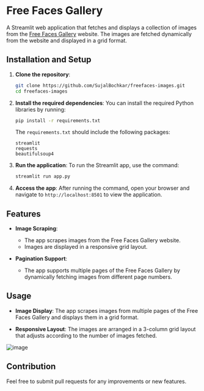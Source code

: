 
# Free Faces Gallery

A Streamlit web application that fetches and displays a collection of images from the [Free Faces Gallery](https://www.freefaces.gallery/) website. The images are fetched dynamically from the website and displayed in a grid format.

## Installation and Setup

1. **Clone the repository**:
   ```bash
   git clone https://github.com/SujalBochkar/freefaces-images.git
   cd freefaces-images
   ```

2. **Install the required dependencies**:
   You can install the required Python libraries by running:
   ```bash
   pip install -r requirements.txt
   ```
   The `requirements.txt` should include the following packages:
   ```
   streamlit
   requests
   beautifulsoup4
   ```

3. **Run the application**:
   To run the Streamlit app, use the command:
   ```bash
   streamlit run app.py
   ```

4. **Access the app**:
   After running the command, open your browser and navigate to `http://localhost:8501` to view the application.

## Features

- **Image Scraping**: 
  - The app scrapes images from the Free Faces Gallery website.
  - Images are displayed in a responsive grid layout.
  
- **Pagination Support**: 
  - The app supports multiple pages of the Free Faces Gallery by dynamically fetching images from different page numbers.

## Usage

- **Image Display**: 
  The app scrapes images from multiple pages of the Free Faces Gallery and displays them in a grid format.
  
- **Responsive Layout**: 
  The images are arranged in a 3-column grid layout that adjusts according to the number of images fetched.

  
![image](https://github.com/user-attachments/assets/c1e020cc-b7d2-4350-bc14-44452099e9dc)

## Contribution

Feel free to submit pull requests for any improvements or new features.
